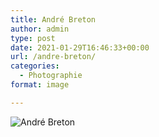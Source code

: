 ```yaml
---
title: André Breton
author: admin
type: post
date: 2021-01-29T16:46:33+00:00
url: /andre-breton/
categories:
  - Photographie
format: image

---
```

![André Breton](./DSC1916.jpg)